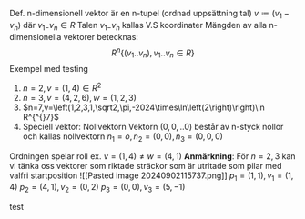 Def. n-dimensionell vektor är en n-tupel (ordnad uppsättning tal)
$v\coloneq\left(v_1-v_{n}\right)$ där $v_{1-}v_{n}\in R$ 
Talen $v_{1-}v_{n}$ kallas V.S koordinater
Mängden av alla n-dimensionella vektorer betecknas:
$$R^{n}\left\lbrace\left(v_1..v_{n}\right),v_1..v_{n}\in R\right\rbrace$$
Exempel med testing
1) $n=2,v=\left(1,4\right)\in R^2$
2) $n=3,v=\left(4,2,6\right),w=\left(1,2,3\right)$
3) $n=7,v=\left(1,2,3,1,\sqrt2,\pi,-2024\times\ln\left(2\right)\right)\in R^{^{}7}$
4) Speciell vektor: Nollvektorn 
	Vektorn $\left(0,0,..0\right)$ består av n-styck nollor och kallas nollvektorn
	$n_1=o,n_2=\left(0,0\right),n_3=\left(0,0,0\right)$
	
Ordningen spelar roll ex. $v=\left(1,4\right)\ne w=\left(4,1\right)$
**Anmärkning**: För $n=2,3$ kan vi tänka oss vektorer som riktade sträckor som är utritade som pilar med valfri startposition
![[Pasted image 20240902115737.png]]
$p_1=\left(1,1\right),v_1=\left(1,4\right)$
$p_2=\left(4,1\right),v_2=\left(0,2\right)$
$p_3=\left(0,0\right),v_3=\left(5,-1\right)$


test